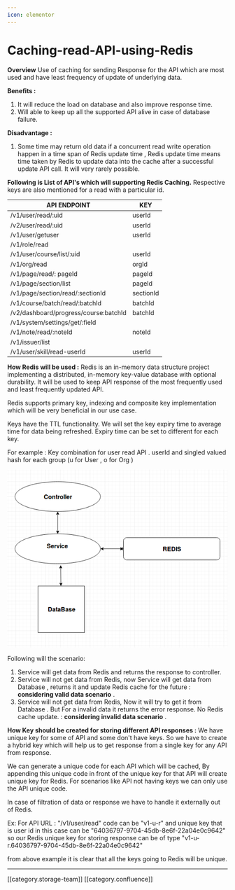 ```yaml
---
icon: elementor
---
```


# Caching-read-API-using-Redis

**Overview** Use of caching for sending Response for the API which are most used and have least frequency of  update of underlying data.

**Benefits :**

1. It will reduce the load on database and also improve response time.
2. Will able to keep up all the supported API alive in case of database failure.

**Disadvantage :**

1. Some time may return old data if a concurrent read write operation happen in a time span of Redis update time , Redis update time means time taken by Redis to update data into the cache after a successful update API call. It will very rarely possible.

**Following is List of API's which will supporting Redis Caching.** Respective keys are also mentioned for a read with a particular id.

| API ENDPOINT                          | KEY                           |
| ------------------------------------- | ----------------------------- |
| /v1/user/read/:uid                    | userId                        |
| /v2/user/read/:uid                    | userId                        |
| /v1/user/getuser                      | userId                        |
| /v1/role/read                         |                               |
| /v1/user/course/list/:uid             | userId                        |
| /v1/org/read                          | orgId                         |
| /v1/page/read/: pageId                | pageId                        |
| /v1/page/section/list                 | pageId                        |
| /v1/page/section/read/:sectionId      | sectionId                     |
| /v1/course/batch/read/:batchId        | batchId                       |
| /v2/dashboard/progress/course:batchId | batchId                       |
| /v1/system/settings/get/:field        |                               |
| /v1/note/read/:noteId                 | noteId                        |
| /v1/issuer/list                       |                               |
| /v1/user/skill/read-userId            | userId                        |

**How Redis will be used :** Redis is an in-memory data structure project implementing a distributed, in-memory key-value database with optional durability. It will be used to keep API response of the most frequently used and least frequently updated API.

Redis supports primary key, indexing and composite key implementation which will be very beneficial in our use case.

Keys have the TTL functionality. We will set the key expiry time to average time for data being refreshed. Expiry time can be set to different for each key.

For example : Key combination for user read API . userId and singled valued hash for each group (u for User , o  for Org )

![](../../../../../.gitbook/assets/abc.png)

Following will the scenario:

1. Service will get data from Redis and returns the response to controller.
2. Service will not get data from Redis, now Service will get data from Database , returns it and update Redis cache for the future  :  **considering valid data scenario** .
3. Service will not get data from Redis, Now it will try to get it from Database . But For a invalid data it returns the error response.  No Redis cache update. : **considering invalid data scenario** .

**How Key should be created for storing different API responses :** We have unique key for some of API and some don't have keys. So we have to create a hybrid key which will help us to get response from a single key for any API from response.

We can generate a unique code for each API which will be cached, By appending this unique code in front of the unique key for that API will create  unique key for Redis. For scenarios like API not having keys we can only use the API unique code.

In case of filtration of data or response we have to handle it externally out of Redis.

Ex: For API URL : "/v1/user/read" code can be "v1-u-r" and unique key that is user id in this case can be "64036797-9704-45db-8e6f-22a04e0c9642"  so our Redis unique key for storing response can be of type "v1-u-r.64036797-9704-45db-8e6f-22a04e0c9642"

from above example it is clear that all the keys going to Redis will be unique.

***

\[\[category.storage-team]] \[\[category.confluence]]
